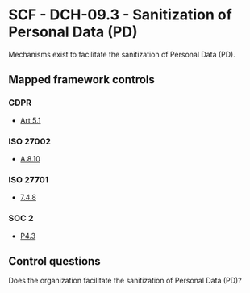 # SCF - DCH-09.3 - Sanitization of Personal Data (PD)
Mechanisms exist to facilitate the sanitization of Personal Data (PD).
## Mapped framework controls
### GDPR
- [Art 5.1](../gdpr/art5.md#Article-51)
  
### ISO 27002
- [A.8.10](../iso27002/a-8.md#a810)
  
### ISO 27701
- [7.4.8](../iso27701/748.md)
  
### SOC 2
- [P4.3](../soc2/p43.md)
  
## Control questions
Does the organization facilitate the sanitization of Personal Data (PD)?
  